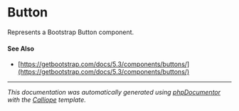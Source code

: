 # Button

Represents a Bootstrap Button component.

#### See Also

- [https://getbootstrap.com/docs/5.3/components/buttons/](https://getbootstrap.com/docs/5.3/components/buttons/)

---

*This documentation was automatically generated using [phpDocumentor](http://www.phpdoc.org/) with the [Calliope](https://github.com/DaphneWebFramework/Calliope) template.*
